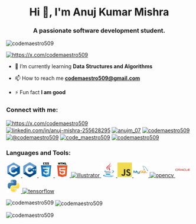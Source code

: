 <h1 align="center">Hi 👋, I'm Anuj Kumar Mishra</h1>
<h3 align="center">A passionate software development student.</h3>

<p align="left"> <img src="https://komarev.com/ghpvc/?username=codemaestro509&label=Profile%20views&color=0e75b6&style=flat" alt="codemaestro509" /> </p>

<p align="left"> <a href="https://twitter.com/https://x.com/codemaestro509" target="blank"><img src="https://img.shields.io/twitter/follow/https://x.com/codemaestro509?logo=twitter&style=for-the-badge" alt="https://x.com/codemaestro509" /></a> </p>

- 🌱 I’m currently learning **Data Structures and Algorithms**

- 📫 How to reach me **codemaestro509@gmail.com**

- ⚡ Fun fact **I am good**

<h3 align="left">Connect with me:</h3>
<p align="left">
<a href="https://twitter.com/https://x.com/codemaestro509" target="blank"><img align="center" src="https://raw.githubusercontent.com/rahuldkjain/github-profile-readme-generator/master/src/images/icons/Social/twitter.svg" alt="https://x.com/codemaestro509" height="30" width="40" /></a>
<a href="https://linkedin.com/in/linkedin.com/in/anuj-mishra-255628295" target="blank"><img align="center" src="https://raw.githubusercontent.com/rahuldkjain/github-profile-readme-generator/master/src/images/icons/Social/linked-in-alt.svg" alt="linkedin.com/in/anuj-mishra-255628295" height="30" width="40" /></a>
<a href="https://instagram.com/anujm_07" target="blank"><img align="center" src="https://raw.githubusercontent.com/rahuldkjain/github-profile-readme-generator/master/src/images/icons/Social/instagram.svg" alt="anujm_07" height="30" width="40" /></a>
<a href="https://www.codechef.com/users/codemaestro509" target="blank"><img align="center" src="https://cdn.jsdelivr.net/npm/simple-icons@3.1.0/icons/codechef.svg" alt="codemaestro509" height="30" width="40" /></a>
<a href="https://www.hackerrank.com/@codemaestro509" target="blank"><img align="center" src="https://raw.githubusercontent.com/rahuldkjain/github-profile-readme-generator/master/src/images/icons/Social/hackerrank.svg" alt="@codemaestro509" height="30" width="40" /></a>
<a href="https://codeforces.com/profile/code_maestro509" target="blank"><img align="center" src="https://raw.githubusercontent.com/rahuldkjain/github-profile-readme-generator/master/src/images/icons/Social/codeforces.svg" alt="code_maestro509" height="30" width="40" /></a>
<a href="https://www.leetcode.com/codemaestro509" target="blank"><img align="center" src="https://raw.githubusercontent.com/rahuldkjain/github-profile-readme-generator/master/src/images/icons/Social/leet-code.svg" alt="codemaestro509" height="30" width="40" /></a>
</p>

<h3 align="left">Languages and Tools:</h3>
<p align="left"> <a href="https://www.cprogramming.com/" target="_blank" rel="noreferrer"> <img src="https://raw.githubusercontent.com/devicons/devicon/master/icons/c/c-original.svg" alt="c" width="40" height="40"/> </a> <a href="https://www.w3schools.com/cpp/" target="_blank" rel="noreferrer"> <img src="https://raw.githubusercontent.com/devicons/devicon/master/icons/cplusplus/cplusplus-original.svg" alt="cplusplus" width="40" height="40"/> </a> <a href="https://www.w3schools.com/css/" target="_blank" rel="noreferrer"> <img src="https://raw.githubusercontent.com/devicons/devicon/master/icons/css3/css3-original-wordmark.svg" alt="css3" width="40" height="40"/> </a> <a href="https://www.w3.org/html/" target="_blank" rel="noreferrer"> <img src="https://raw.githubusercontent.com/devicons/devicon/master/icons/html5/html5-original-wordmark.svg" alt="html5" width="40" height="40"/> </a> <a href="https://www.adobe.com/in/products/illustrator.html" target="_blank" rel="noreferrer"> <img src="https://www.vectorlogo.zone/logos/adobe_illustrator/adobe_illustrator-icon.svg" alt="illustrator" width="40" height="40"/> </a> <a href="https://www.java.com" target="_blank" rel="noreferrer"> <img src="https://raw.githubusercontent.com/devicons/devicon/master/icons/java/java-original.svg" alt="java" width="40" height="40"/> </a> <a href="https://developer.mozilla.org/en-US/docs/Web/JavaScript" target="_blank" rel="noreferrer"> <img src="https://raw.githubusercontent.com/devicons/devicon/master/icons/javascript/javascript-original.svg" alt="javascript" width="40" height="40"/> </a> <a href="https://www.mysql.com/" target="_blank" rel="noreferrer"> <img src="https://raw.githubusercontent.com/devicons/devicon/master/icons/mysql/mysql-original-wordmark.svg" alt="mysql" width="40" height="40"/> </a> <a href="https://opencv.org/" target="_blank" rel="noreferrer"> <img src="https://www.vectorlogo.zone/logos/opencv/opencv-icon.svg" alt="opencv" width="40" height="40"/> </a> <a href="https://www.oracle.com/" target="_blank" rel="noreferrer"> <img src="https://raw.githubusercontent.com/devicons/devicon/master/icons/oracle/oracle-original.svg" alt="oracle" width="40" height="40"/> </a> <a href="https://www.python.org" target="_blank" rel="noreferrer"> <img src="https://raw.githubusercontent.com/devicons/devicon/master/icons/python/python-original.svg" alt="python" width="40" height="40"/> </a> <a href="https://www.tensorflow.org" target="_blank" rel="noreferrer"> <img src="https://www.vectorlogo.zone/logos/tensorflow/tensorflow-icon.svg" alt="tensorflow" width="40" height="40"/> </a> </p>

<p><img align="left" src="https://github-readme-stats.vercel.app/api/top-langs?username=codemaestro509&show_icons=true&locale=en&layout=compact" alt="codemaestro509" /></p>

<p>&nbsp;<img align="center" src="https://github-readme-stats.vercel.app/api?username=codemaestro509&show_icons=true&locale=en" alt="codemaestro509" /></p>

<p><img align="center" src="https://github-readme-streak-stats.herokuapp.com/?user=codemaestro509&" alt="codemaestro509" /></p>
